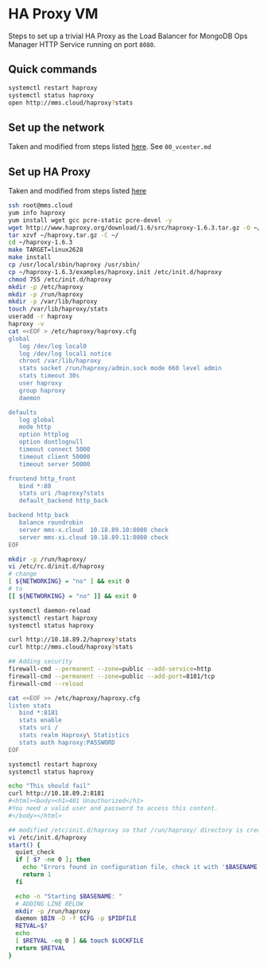 # HA Proxy VM

Steps to set up a trivial HA Proxy as the Load Balancer for MongoDB Ops Manager HTTP Service running on port `8080`.

## Quick commands

```bash
systemctl restart haproxy
systemctl status haproxy
open http://mms.cloud/haproxy?stats
```

## Set up the network

Taken and modified from steps listed [here](http://www.serverlab.ca/tutorials/linux/administration-linux/configure-centos-6-network-settings/
). See `00_vcenter.md`

## Set up HA Proxy

Taken and modified from steps listed [here](https://www.upcloud.com/support/haproxy-load-balancer-centos/)

```bash
ssh root@mms.cloud
yum info haproxy
yum install wget gcc pcre-static pcre-devel -y
wget http://www.haproxy.org/download/1.6/src/haproxy-1.6.3.tar.gz -O ~/haproxy.tar.gz
tar xzvf ~/haproxy.tar.gz -C ~/
cd ~/haproxy-1.6.3
make TARGET=linux2628
make install
cp /usr/local/sbin/haproxy /usr/sbin/
cp ~/haproxy-1.6.3/examples/haproxy.init /etc/init.d/haproxy
chmod 755 /etc/init.d/haproxy
mkdir -p /etc/haproxy
mkdir -p /run/haproxy
mkdir -p /var/lib/haproxy
touch /var/lib/haproxy/stats
useradd -r haproxy
haproxy -v
cat <<EOF > /etc/haproxy/haproxy.cfg
global
   log /dev/log local0
   log /dev/log local1 notice
   chroot /var/lib/haproxy
   stats socket /run/haproxy/admin.sock mode 660 level admin
   stats timeout 30s
   user haproxy
   group haproxy
   daemon

defaults
   log global
   mode http
   option httplog
   option dontlognull
   timeout connect 5000
   timeout client 50000
   timeout server 50000

frontend http_front
   bind *:80
   stats uri /haproxy?stats
   default_backend http_back

backend http_back
   balance roundrobin
   server mms-x.cloud  10.18.89.10:8080 check
   server mms-xi.cloud 10.18.89.11:8080 check
EOF

mkdir -p /run/haproxy/
vi /etc/rc.d/init.d/haproxy
# change
[ ${NETWORKING} = "no" ] && exit 0
# to
[[ ${NETWORKING} = "no" ]] && exit 0

systemctl daemon-reload
systemctl restart haproxy
systemctl status haproxy

curl http://10.18.89.2/haproxy?stats
curl http://mms.cloud/haproxy?stats

## Adding security 
firewall-cmd --permanent --zone=public --add-service=http
firewall-cmd --permanent --zone=public --add-port=8181/tcp
firewall-cmd --reload

cat <<EOF >> /etc/haproxy/haproxy.cfg
listen stats
   bind *:8181
   stats enable
   stats uri /
   stats realm Haproxy\ Statistics
   stats auth haproxy:PASSWORD
EOF

systemctl restart haproxy
systemctl status haproxy

echo "This should fail"
curl http://10.18.89.2:8181
#<html><body><h1>401 Unauthorized</h1>
#You need a valid user and password to access this content.
#</body></html>

## modified /etc/init.d/haproxy so that /run/haproxy/ directory is created upon server restart.
vi /etc/init.d/haproxy
start() {
  quiet_check
  if [ $? -ne 0 ]; then
    echo "Errors found in configuration file, check it with '$BASENAME check'."
    return 1
  fi

  echo -n "Starting $BASENAME: "
  # ADDING LINE BELOW
  mkdir -p /run/haproxy
  daemon $BIN -D -f $CFG -p $PIDFILE
  RETVAL=$?
  echo
  [ $RETVAL -eq 0 ] && touch $LOCKFILE
  return $RETVAL
}
```